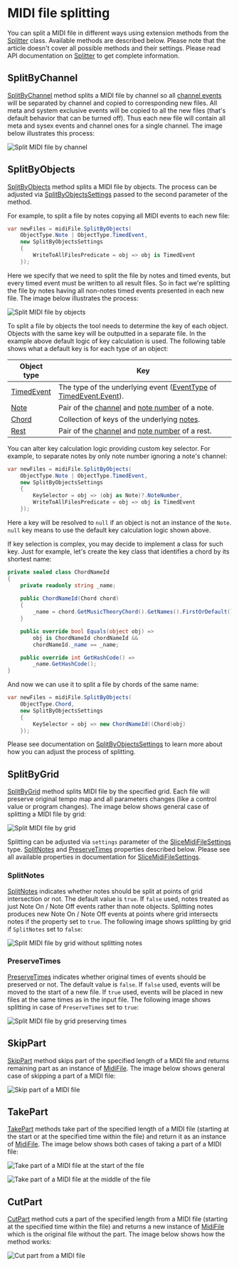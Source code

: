 ﻿---
uid: a_file_splitting
---

# MIDI file splitting

You can split a MIDI file in different ways using extension methods from the [Splitter](xref:Melanchall.DryWetMidi.Tools.Splitter) class. Available methods are described below. Please note that the article doesn't cover all possible methods and their settings. Please read API documentation on [Splitter](xref:Melanchall.DryWetMidi.Tools.Splitter) to get complete information.

## SplitByChannel

[SplitByChannel](xref:Melanchall.DryWetMidi.Tools.Splitter.SplitByChannel*) method splits a MIDI file by channel so all [channel events](xref:Melanchall.DryWetMidi.Core.ChannelEvent) will be separated by channel and copied to corresponding new files. All meta and system exclusive events will be copied to all the new files (that's default behavior that can be turned off). Thus each new file will contain all meta and sysex events and channel ones for a single channel. The image below illustrates this process:

![Split MIDI file by channel](images/Splitter/SplitByChannel.png)

## SplitByObjects

[SplitByObjects](xref:Melanchall.DryWetMidi.Tools.Splitter.SplitByObjects*) method splits a MIDI file by objects. The process can be adjusted via [SplitByObjectsSettings](xref:Melanchall.DryWetMidi.Tools.SplitByObjectsSettings) passed to the second parameter of the method.

For example, to split a file by notes copying all MIDI events to each new file:

```csharp
var newFiles = midiFile.SplitByObjects(
    ObjectType.Note | ObjectType.TimedEvent,
    new SplitByObjectsSettings
    {
        WriteToAllFilesPredicate = obj => obj is TimedEvent
    });
```

Here we specify that we need to split the file by notes and timed events, but every timed event must be written to all result files. So in fact we're splitting the file by notes having all non-notes timed events presented in each new file. The image below illustrates the process:

![Split MIDI file by objects](images/Splitter/SplitByObjects.png)

To split a file by objects the tool needs to determine the key of each object. Objects with the same key will be outputted in a separate file. In the example above default logic of key calculation is used. The following table shows what a default key is for each type of an object:

|Object type|Key|
|-----------|---|
|[TimedEvent](xref:Melanchall.DryWetMidi.Interaction.ObjectType.TimedEvent)|The type of the underlying event ([EventType](xref:Melanchall.DryWetMidi.Core.MidiEvent.EventType) of [TimedEvent.Event](xref:Melanchall.DryWetMidi.Interaction.TimedEvent.Event)).|
|[Note](xref:Melanchall.DryWetMidi.Interaction.ObjectType.Note)|Pair of the [channel](xref:Melanchall.DryWetMidi.Interaction.Note.Channel) and [note number](xref:Melanchall.DryWetMidi.Interaction.Note.NoteNumber) of a note.|
|[Chord](xref:Melanchall.DryWetMidi.Interaction.ObjectType.Chord)|Collection of keys of the underlying [notes](xref:Melanchall.DryWetMidi.Interaction.Chord.Notes).|
|[Rest](xref:Melanchall.DryWetMidi.Interaction.ObjectType.Rest)|Pair of the [channel](xref:Melanchall.DryWetMidi.Interaction.Rest.Channel) and [note number](xref:Melanchall.DryWetMidi.Interaction.Rest.NoteNumber) of a rest.|

You can alter key calculation logic providing custom key selector. For example, to separate notes by only note number ignoring a note's channel:

```csharp
var newFiles = midiFile.SplitByObjects(
    ObjectType.Note | ObjectType.TimedEvent,
    new SplitByObjectsSettings
    {
        KeySelector = obj => (obj as Note)?.NoteNumber,
        WriteToAllFilesPredicate = obj => obj is TimedEvent
    });
```

Here a key will be resolved to `null` if an object is not an instance of the `Note`. `null` key means to use the default key calculation logic shown above.

If key selection is complex, you may decide to implement a class for such key. Just for example, let's create the key class that identifies a chord by its shortest name:

```csharp
private sealed class ChordNameId
{
    private readonly string _name;
    
    public ChordNameId(Chord chord)
    {
        _name = chord.GetMusicTheoryChord().GetNames().FirstOrDefault();
    }

    public override bool Equals(object obj) =>
        obj is ChordNameId chordNameId &&
        chordNameId._name == _name;

    public override int GetHashCode() =>
        _name.GetHashCode();
}
```

And now we can use it to split a file by chords of the same name:

```csharp
var newFiles = midiFile.SplitByObjects(
    ObjectType.Chord,
    new SplitByObjectsSettings
    {
        KeySelector = obj => new ChordNameId((Chord)obj)
    });
```

Please see documentation on [SplitByObjectsSettings](xref:Melanchall.DryWetMidi.Tools.SplitByObjectsSettings) to learn more about how you can adjust the process of splitting.

## SplitByGrid

[SplitByGrid](xref:Melanchall.DryWetMidi.Tools.Splitter.SplitByGrid*) method splits MIDI file by the specified grid. Each file will preserve original tempo map and all parameters changes (like a control value or program changes). The image below shows general case of splitting a MIDI file by grid:

![Split MIDI file by grid](images/Splitter/SplitFileByGrid.png)

Splitting can be adjusted via `settings` parameter of the [SliceMidiFileSettings](xref:Melanchall.DryWetMidi.Tools.SliceMidiFileSettings) type. [SplitNotes](xref:Melanchall.DryWetMidi.Tools.SliceMidiFileSettings.SplitNotes) and [PreserveTimes](xref:Melanchall.DryWetMidi.Tools.SliceMidiFileSettings.PreserveTimes) properties described below. Please see all available properties in documentation for [SliceMidiFileSettings](xref:Melanchall.DryWetMidi.Tools.SliceMidiFileSettings).

### SplitNotes

[SplitNotes](xref:Melanchall.DryWetMidi.Tools.SliceMidiFileSettings.SplitNotes) indicates whether notes should be split at points of grid intersection or not. The default value is `true`. If `false` used, notes treated as just Note On / Note Off events rather than note objects. Splitting notes produces new Note On / Note Off events at points where grid intersects notes if the property set to `true`. The following image shows splitting by grid if `SplitNotes` set to `false`:

![Split MIDI file by grid without splitting notes](images/Splitter/SplitByGridDontSplitNotes.png)

### PreserveTimes

[PreserveTimes](xref:Melanchall.DryWetMidi.Tools.SliceMidiFileSettings.PreserveTimes) indicates whether original times of events should be preserved or not. The default value is `false`. If `false` used, events will be moved to the start of a new file. If `true` used, events will be placed in new files at the same times as in the input file. The following image shows splitting in case of `PreserveTimes` set to `true`:

![Split MIDI file by grid preserving times](images/Splitter/SplitByGridPreserveTimes.png)

## SkipPart

[SkipPart](xref:Melanchall.DryWetMidi.Tools.Splitter.SkipPart*) method skips part of the specified length of a MIDI file and returns remaining part as an instance of [MidiFile](xref:Melanchall.DryWetMidi.Core.MidiFile). The image below shows general case of skipping a part of a MIDI file:

![Skip part of a MIDI file](images/Splitter/SkipPart.png)

## TakePart

[TakePart](xref:Melanchall.DryWetMidi.Tools.Splitter.TakePart*) methods take part of the specified length of a MIDI file (starting at the start or at the specified time within the file) and return it as an instance of [MidiFile](xref:Melanchall.DryWetMidi.Core.MidiFile). The image below shows both cases of taking a part of a MIDI file:

![Take part of a MIDI file at the start of the file](images/Splitter/TakePartAtStart.png)

![Take part of a MIDI file at the middle of the file](images/Splitter/TakePartAtMiddle.png)

## CutPart

[CutPart](xref:Melanchall.DryWetMidi.Tools.Splitter.CutPart*) method cuts a part of the specified length from a MIDI file (starting at the specified time within the file) and returns a new instance of [MidiFile](xref:Melanchall.DryWetMidi.Core.MidiFile) which is the original file without the part. The image below shows how the method works:

![Cut part from a MIDI file](images/Splitter/CutPart.png)